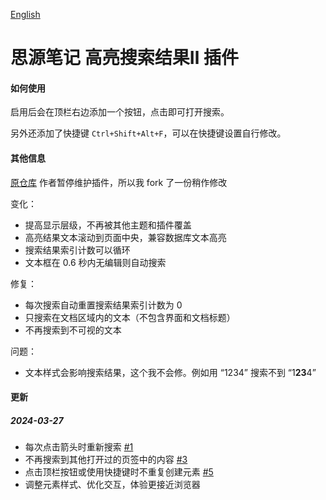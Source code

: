 [English](https://github.com/TCOTC/siyuan-plugin-hsr-mdzz2048-fork/blob/main/README.md)

# 思源笔记 高亮搜索结果Ⅱ 插件

#### 如何使用

启用后会在顶栏右边添加一个按钮，点击即可打开搜索。

另外还添加了快捷键 `Ctrl+Shift+Alt+F`，可以在快捷键设置自行修改。

#### 其他信息

[原仓库](https://github.com/mdzz2048/siyuan-plugin-hsr) 作者暂停维护插件，所以我 fork 了一份稍作修改

变化：

- 提高显示层级，不再被其他主题和插件覆盖
- 高亮结果文本滚动到页面中央，兼容数据库文本高亮
- 搜索结果索引计数可以循环
- 文本框在 0.6 秒内无编辑则自动搜索

修复：

- 每次搜索自动重置搜索结果索引计数为 0
- 只搜索在文档区域内的文本（不包含界面和文档标题）
- 不再搜索到不可视的文本

问题：

- 文本样式会影响搜索结果，这个我不会修。例如用 “1234” 搜索不到 “1**23**4”

#### 更新

##### 2024-03-27

- 每次点击箭头时重新搜索 [#1](https://github.com/TCOTC/siyuan-plugin-hsr-mdzz2048-fork/issues/1)
- 不再搜索到其他打开过的页签中的内容 [#3](https://github.com/TCOTC/siyuan-plugin-hsr-mdzz2048-fork/issues/3)
- 点击顶栏按钮或使用快捷键时不重复创建元素 [#5](https://github.com/TCOTC/siyuan-plugin-hsr-mdzz2048-fork/issues/5)
- 调整元素样式、优化交互，体验更接近浏览器